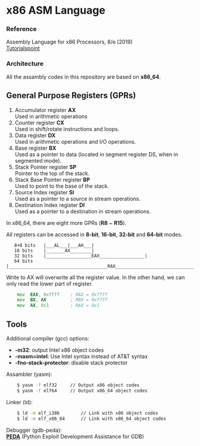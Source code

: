 # x86 ASM Language

### Reference

Assembly Language for x86 Processors, 8/e (2019)  
[Tutorialspoint](https://www.tutorialspoint.com/assembly_programming/)


### Architecture

All the assambly codes in this repository are based on **x86_64**.



## General Purpose Registers (GPRs)

1. Accumulator register **AX**  
        Used in arithmetic operations
2. Counter register **CX**  
        Used in shift/rotate instructions and loops.
3. Data register **DX**  
        Used in arithmetic operations and I/O operations.
4. Base register **BX**  
        Used as a pointer to data (located in segment register DS, when in segmented mode).
5. Stack Pointer register **SP**  
        Pointer to the top of the stack.
6. Stack Base Pointer register **BP**  
        Used to point to the base of the stack.
7. Source Index register **SI**  
        Used as a pointer to a source in stream operations.
8. Destination Index register **DI**  
        Used as a pointer to a destination in stream operations.


In x86_64, there are eight more GPRs (**R8** ~ **R15**).  


All registers can be accessed in **8-bit**, **16-bit**, **32-bit** and **64-bit** modes.
```
   8+8 bits   |___AL___|___AH___|
   16 bits    |_______AX________|
   32 bits    |_________________EAX_________________|
   64 bits    |_____________________________________RAX_____________________________________|
```

Write to AX will overwrite all the register value.
In the other hand, we can only read the lower part of register.
```asm
    mov  EAX, 0xffff    ; RAX = 0xffff
    mov  BX, AX         ; RBX = 0xffff
    mov  AX, 0x1        ; RAX = 0x1
```


## Tools

Additional compiler (gcc) options:
* **-m32**: output Intel x86 object codes
* **-masm=intel**: Use Intel syntax instead of AT&T syntax
* **-fno-stack-protector**: disable stack protector

Assambler (yasm):  
```bash
    $ yasm -f elf32     // Output x86 object codes
    $ yasm -f elf64     // Output x86_64 object codes
```

Linker (ld):  
```bash
    $ ld -m elf_i386        // Link with x86 object codes
    $ ld -m elf_x86_64      // Link with x86_64 object codes
```

Debugger (gdb-peda):  
**[PEDA](https://github.com/longld/peda)** (Python Exploit Development Assistance for GDB)